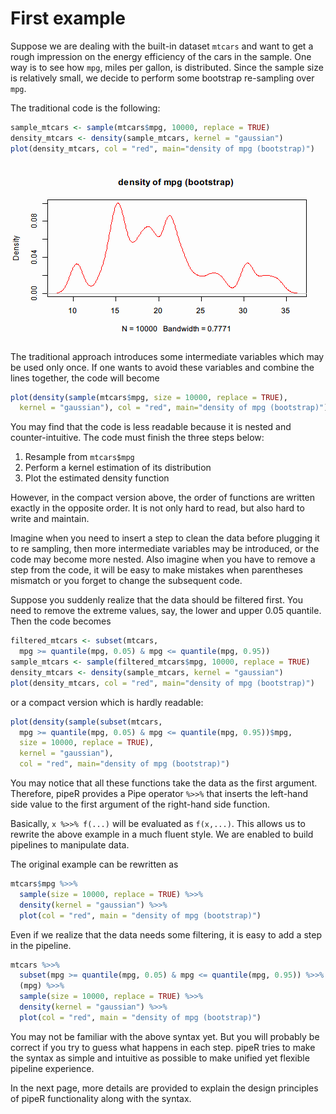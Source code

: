 

# First example

Suppose we are dealing with the built-in dataset `mtcars` and want to get a rough impression on the energy efficiency of the cars in the sample. One way is to see how `mpg`, miles per gallon, is distributed. Since the sample size is relatively small, we decide to perform some bootstrap re-sampling over `mpg`.

The traditional code is the following:


```r
sample_mtcars <- sample(mtcars$mpg, 10000, replace = TRUE)
density_mtcars <- density(sample_mtcars, kernel = "gaussian")
plot(density_mtcars, col = "red", main="density of mpg (bootstrap)")
```

<img src="figure/bootstrap-1.png" title="plot of chunk bootstrap" alt="plot of chunk bootstrap" style="display: block; margin: auto;" />

The traditional approach introduces some intermediate variables which may be used only once. If one wants to avoid these variables and combine the lines together, the code will become

```r
plot(density(sample(mtcars$mpg, size = 10000, replace = TRUE), 
  kernel = "gaussian"), col = "red", main="density of mpg (bootstrap)")
```

You may find that the code is less readable because it is nested and counter-intuitive.
The code must finish the three steps below: 

1. Resample from `mtcars$mpg`
2. Perform a kernel estimation of its distribution
3. Plot the estimated density function

However, in the compact version above, the order of functions are written exactly in the opposite order. It is not only hard to read, but also hard to write and maintain. 

Imagine when you need to insert a step to clean the data before plugging it to re sampling, then more intermediate variables may be introduced, or the code may become more nested. Also imagine when you have to remove a step from the code, it will be easy to make mistakes when parentheses mismatch or you forget to change the subsequent code.

Suppose you suddenly realize that the data should be filtered first. You need to remove the extreme values, say, the lower and upper 0.05 quantile. Then the code becomes

```r
filtered_mtcars <- subset(mtcars,
  mpg >= quantile(mpg, 0.05) & mpg <= quantile(mpg, 0.95))
sample_mtcars <- sample(filtered_mtcars$mpg, 10000, replace = TRUE)
density_mtcars <- density(sample_mtcars, kernel = "gaussian")
plot(density_mtcars, col = "red", main="density of mpg (bootstrap)")
```

or a compact version which is hardly readable:

```r
plot(density(sample(subset(mtcars,
  mpg >= quantile(mpg, 0.05) & mpg <= quantile(mpg, 0.95))$mpg, 
  size = 10000, replace = TRUE), 
  kernel = "gaussian"), 
  col = "red", main="density of mpg (bootstrap)")
```

You may notice that all these functions take the data as the first argument. Therefore, pipeR provides a Pipe operator `%>>%` that inserts the left-hand side value to the first argument of the right-hand side function.

Basically, `x %>>% f(...)` will be evaluated as `f(x,...)`. This allows us to rewrite the above example in a much fluent style. We are enabled to build pipelines to manipulate data.

The original example can be rewritten as

```r
mtcars$mpg %>>%
  sample(size = 10000, replace = TRUE) %>>%
  density(kernel = "gaussian") %>>%
  plot(col = "red", main = "density of mpg (bootstrap)")
```

Even if we realize that the data needs some filtering, it is easy to add a step in the pipeline.

```r
mtcars %>>%
  subset(mpg >= quantile(mpg, 0.05) & mpg <= quantile(mpg, 0.95)) %>>%
  (mpg) %>>%
  sample(size = 10000, replace = TRUE) %>>%
  density(kernel = "gaussian") %>>%
  plot(col = "red", main = "density of mpg (bootstrap)")
```

You may not be familiar with the above syntax yet. But you will probably be correct if you try to guess what happens in each step. pipeR tries to make the syntax as simple and intuitive as possible to make unified yet flexible pipeline experience.

In the next page, more details are provided to explain the design principles of pipeR functionality along with the syntax.
